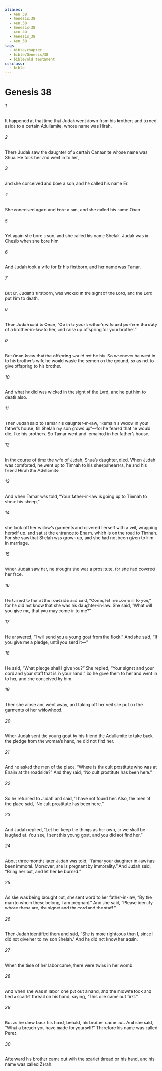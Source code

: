 ```yaml
---
aliases:
  - Gen 38
  - Genesis.38
  - Gen.38
  - Genesis-38
  - Gen-38
  - Genesis_38
  - Gen_38
tags:
  - bible/chapter
  - bible/Genesis/38
  - bible/old testament
cssclass:
  - bible
---
```


# Genesis 38

###### 1
It happened at that time that Judah went down from his brothers and turned aside to a certain Adullamite, whose name was Hirah.
###### 2
There Judah saw the daughter of a certain Canaanite whose name was Shua. He took her and went in to her,
###### 3
and she conceived and bore a son, and he called his name Er.
###### 4
She conceived again and bore a son, and she called his name Onan.
###### 5
Yet again she bore a son, and she called his name Shelah. Judah was in Chezib when she bore him.
###### 6
And Judah took a wife for Er his firstborn, and her name was Tamar.
###### 7
But Er, Judah’s firstborn, was wicked in the sight of the Lord, and the Lord put him to death.
###### 8
Then Judah said to Onan, “Go in to your brother’s wife and perform the duty of a brother-in-law to her, and raise up offspring for your brother.”
###### 9
But Onan knew that the offspring would not be his. So whenever he went in to his brother’s wife he would waste the semen on the ground, so as not to give offspring to his brother.
###### 10
And what he did was wicked in the sight of the Lord, and he put him to death also.
###### 11
Then Judah said to Tamar his daughter-in-law, “Remain a widow in your father’s house, till Shelah my son grows up”—for he feared that he would die, like his brothers. So Tamar went and remained in her father’s house.
###### 12
In the course of time the wife of Judah, Shua’s daughter, died. When Judah was comforted, he went up to Timnah to his sheepshearers, he and his friend Hirah the Adullamite.
###### 13
And when Tamar was told, “Your father-in-law is going up to Timnah to shear his sheep,”
###### 14
she took off her widow’s garments and covered herself with a veil, wrapping herself up, and sat at the entrance to Enaim, which is on the road to Timnah. For she saw that Shelah was grown up, and she had not been given to him in marriage.
###### 15
When Judah saw her, he thought she was a prostitute, for she had covered her face.
###### 16
He turned to her at the roadside and said, “Come, let me come in to you,” for he did not know that she was his daughter-in-law. She said, “What will you give me, that you may come in to me?”
###### 17
He answered, “I will send you a young goat from the flock.” And she said, “If you give me a pledge, until you send it—”
###### 18
He said, “What pledge shall I give you?” She replied, “Your signet and your cord and your staff that is in your hand.” So he gave them to her and went in to her, and she conceived by him.
###### 19
Then she arose and went away, and taking off her veil she put on the garments of her widowhood.
###### 20
When Judah sent the young goat by his friend the Adullamite to take back the pledge from the woman’s hand, he did not find her.
###### 21
And he asked the men of the place, “Where is the cult prostitute who was at Enaim at the roadside?” And they said, “No cult prostitute has been here.”
###### 22
So he returned to Judah and said, “I have not found her. Also, the men of the place said, ‘No cult prostitute has been here.’”
###### 23
And Judah replied, “Let her keep the things as her own, or we shall be laughed at. You see, I sent this young goat, and you did not find her.”
###### 24
About three months later Judah was told, “Tamar your daughter-in-law has been immoral. Moreover, she is pregnant by immorality.” And Judah said, “Bring her out, and let her be burned.”
###### 25
As she was being brought out, she sent word to her father-in-law, “By the man to whom these belong, I am pregnant.” And she said, “Please identify whose these are, the signet and the cord and the staff.”
###### 26
Then Judah identified them and said, “She is more righteous than I, since I did not give her to my son Shelah.” And he did not know her again.
###### 27
When the time of her labor came, there were twins in her womb.
###### 28
And when she was in labor, one put out a hand, and the midwife took and tied a scarlet thread on his hand, saying, “This one came out first.”
###### 29
But as he drew back his hand, behold, his brother came out. And she said, “What a breach you have made for yourself!” Therefore his name was called Perez.
###### 30
Afterward his brother came out with the scarlet thread on his hand, and his name was called Zerah.


